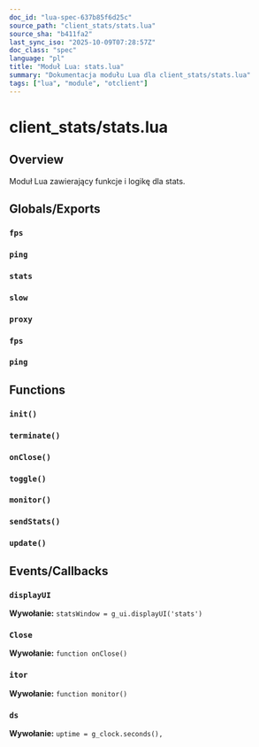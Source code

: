 ```yaml
---
doc_id: "lua-spec-637b85f6d25c"
source_path: "client_stats/stats.lua"
source_sha: "b411fa2"
last_sync_iso: "2025-10-09T07:28:57Z"
doc_class: "spec"
language: "pl"
title: "Moduł Lua: stats.lua"
summary: "Dokumentacja modułu Lua dla client_stats/stats.lua"
tags: ["lua", "module", "otclient"]
---
```


# client_stats/stats.lua

## Overview

Moduł Lua zawierający funkcje i logikę dla stats.

## Globals/Exports

### `fps`

### `ping`

### `stats`

### `slow`

### `proxy`

### `fps`

### `ping`

## Functions

### `init()`

### `terminate()`

### `onClose()`

### `toggle()`

### `monitor()`

### `sendStats()`

### `update()`

## Events/Callbacks

### `displayUI`

**Wywołanie:** `statsWindow = g_ui.displayUI('stats')`

### `Close`

**Wywołanie:** `function onClose()`

### `itor`

**Wywołanie:** `function monitor()`

### `ds`

**Wywołanie:** `uptime = g_clock.seconds(),`
